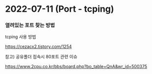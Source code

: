 # 2022-07-11 (Port - tcping)

### 열려있는 포트 찾는 방법

tcping 사용 방법

https://cezacx2.tistory.com/1254



참고) 공유폴더 접속시 80포트 관련 이슈

https://www.2cpu.co.kr/bbs/board.php?bo_table=QnA&wr_id=500375

